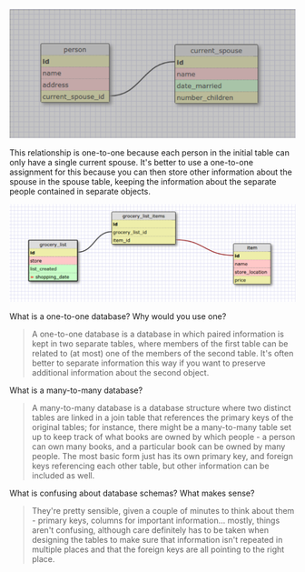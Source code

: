 ![One-to-one schema](imgs/851.png)

This relationship is one-to-one because each person in the initial table can
only have a single current spouse. It's better to use a one-to-one assignment
for this because you can then store other information about the spouse in the
spouse table, keeping the information about the separate people contained in
separate objects.


![Grocery list schema](imgs/852.png)

What is a one-to-one database? Why would you use one?

>A one-to-one database is a database in which paired information is kept in
two separate tables, where members of the first table can be related to (at
most) one of the members of the second table. It's often better to separate
information this way if you want to preserve additional information about the
second object.

What is a many-to-many database?

>A many-to-many database is a database structure where two distinct tables are
linked in a join table that references the primary keys of the original
tables; for instance, there might be a many-to-many table set up to keep track
of what books are owned by which people - a person can own many books, and a
particular book can be owned by many people. The most basic form just has its
own primary key, and foreign keys referencing each other table, but other
information can be included as well.

What is confusing about database schemas? What makes sense?

>They're pretty sensible, given a couple of minutes to think about them -
primary keys, columns for important information... mostly, things aren't
confusing, although care definitely has to be taken when designing the tables
to make sure that information isn't repeated in multiple places and that the
foreign keys are all pointing to the right place.
